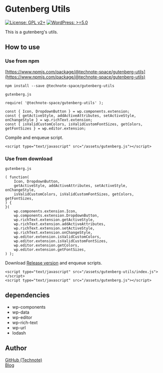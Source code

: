 # Gutenberg Utils

[![License: GPL v2+](https://img.shields.io/badge/License-GPL%20v2%2B-blue.svg)](http://www.gnu.org/licenses/gpl-2.0.html)
[![WordPress: >=5.0](https://img.shields.io/badge/WordPress-%3E%3D5.0-brightgreen.svg)](https://wordpress.org/)

This is a gutenberg's utils.

## How to use
### Use from npm
[https://www.npmjs.com/package/@technote-space/gutenberg-utils](https://www.npmjs.com/package/@technote-space/gutenberg-utils)

```
npm install --save @technote-space/gutenberg-utils
```

`gutenberg.js`
```
require( '@technote-space/gutenberg-utils' );

const { Icon, DropdownButton } = wp.components.extension;
const { getActiveStyle, addActiveAttributes, setActiveStyle, onChangeStyle } = wp.richText.extension;
const { isValidCustomColors, isValidCustomFontSizes, getColors, getFontSizes } = wp.editor.extension;
```

Compile and enqueue script.

```
<script type="text/javascript" src="/assets/gutenberg.js"></script>
```

### Use from download

`gutenberg.js`
```
( function(
	Icon, DropdownButton,
	getActiveStyle, addActiveAttributes, setActiveStyle, onChangeStyle,
	isValidCustomColors, isValidCustomFontSizes, getColors, getFontSizes,
) {
}(
	wp.components.extension.Icon,
	wp.components.extension.DropdownButton,
	wp.richText.extension.getActiveStyle,
	wp.richText.extension.addActiveAttributes,
	wp.richText.extension.setActiveStyle,
	wp.richText.extension.onChangeStyle,
	wp.editor.extension.isValidCustomColors,
	wp.editor.extension.isValidCustomFontSizes,
	wp.editor.extension.getColors,
	wp.editor.extension.getFontSizes,
) );
```

Download [Release version](https://raw.githubusercontent.com/technote-space/gutenberg-utils/master/build/index.js) and enqueue scripts.
```
<script type="text/javascript" src="/assets/gutenberg-utils/index.js"></script>
<script type="text/javascript" src="/assets/gutenberg.js"></script>
```

## dependencies
- wp-components
- wp-data
- wp-editor
- wp-rich-text
- wp-url
- lodash

## Author
[GitHub (Technote)](https://github.com/technote-space)  
[Blog](https://technote.space)
